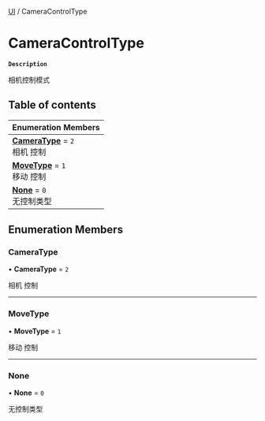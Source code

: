 [UI](../modules/UI.UI.md) / CameraControlType

# CameraControlType <Badge type="tip" text="Enumeration" />

**`Description`**

相机控制模式

## Table of contents

| Enumeration Members                                                          |
| :--------------------------------------------------------------------------- |
| **[CameraType](UI.UI.CameraControlType.md#cameratype)** = `2` <br> 相机 控制 |
| **[MoveType](UI.UI.CameraControlType.md#movetype)** = `1` <br> 移动 控制     |
| **[None](UI.UI.CameraControlType.md#none)** = `0` <br> 无控制类型            |

## Enumeration Members

### CameraType

• **CameraType** = `2`

相机 控制

---

### MoveType

• **MoveType** = `1`

移动 控制

---

### None

• **None** = `0`

无控制类型
